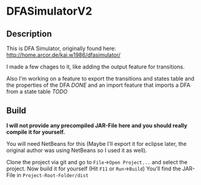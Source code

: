 DFASimulatorV2
==============

Description
-------------

This is DFA Simulator, originally found here: http://home.arcor.de/kai.w1986/dfasimulator/ 

I made a few chages to it, like adding the output feature for transitions.

Also I'm working on a feature to export the transitions and states table and the properties of the DFA *DONE*
and an import feature that imports a DFA from a state table *TODO*

Build
-------------

**I will not provide any precompiled JAR-File here and you should really compile it for yourself.**

You will need NetBeans for this (Maybe I'll export it for eclipse later, the original author was using NetBeans so I used it as well).

Clone the project via git and go to `File`->`Open Project...` and select the project.
Now build it for yourself (Hit `F11` or `Run`->`Build`)
You'll find the JAR-File in `Project-Root-Folder/dist`

 

